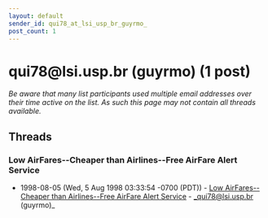 ```yaml
---
layout: default
sender_id: qui78_at_lsi_usp_br_guyrmo_
post_count: 1
---
```


# qui78<span>@</span>lsi.usp.br (guyrmo) (1 post)

_Be aware that many list participants used multiple email addresses over their time active on the list. As such this page may not contain all threads available._

## Threads

### Low AirFares--Cheaper than Airlines--Free AirFare Alert Service
+ 1998-08-05 (Wed, 5 Aug 1998 03:33:54 -0700 (PDT)) - [Low AirFares--Cheaper than Airlines--Free AirFare Alert Service](/archive/1998/08/c8d28dad2d4f14804505a2fabee0fde8f5312acc8f1d3153cb2617b34cb30167) - _qui78@lsi.usp.br (guyrmo)_


